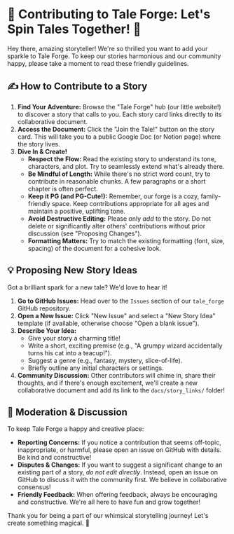 # 🌈 Contributing to Tale Forge: Let's Spin Tales Together! 🌈

Hey there, amazing storyteller! We're so thrilled you want to add your sparkle to Tale Forge. To keep our stories harmonious and our community happy, please take a moment to read these friendly guidelines.

## ✍️ How to Contribute to a Story

1.  **Find Your Adventure:** Browse the "Tale Forge" hub (our little website!) to discover a story that calls to you. Each story card links directly to its collaborative document.
2.  **Access the Document:** Click the "Join the Tale!" button on the story card. This will take you to a public Google Doc (or Notion page) where the story lives.
3.  **Dive In & Create!**
    * **Respect the Flow:** Read the existing story to understand its tone, characters, and plot. Try to seamlessly extend what's already there.
    * **Be Mindful of Length:** While there's no strict word count, try to contribute in reasonable chunks. A few paragraphs or a short chapter is often perfect.
    * **Keep it PG (and PG-Cute!):** Remember, our forge is a cozy, family-friendly space. Keep contributions appropriate for all ages and maintain a positive, uplifting tone.
    * **Avoid Destructive Editing:** Please only *add* to the story. Do not delete or significantly alter others' contributions without prior discussion (see "Proposing Changes").
    * **Formatting Matters:** Try to match the existing formatting (font, size, spacing) of the document for a cohesive look.

## 💡 Proposing New Story Ideas

Got a brilliant spark for a new tale? We'd love to hear it!

1.  **Go to GitHub Issues:** Head over to the `Issues` section of our `tale_forge` GitHub repository.
2.  **Open a New Issue:** Click "New Issue" and select a "New Story Idea" template (if available, otherwise choose "Open a blank issue").
3.  **Describe Your Idea:**
    * Give your story a charming title!
    * Write a short, exciting premise (e.g., "A grumpy wizard accidentally turns his cat into a teacup!").
    * Suggest a genre (e.g., fantasy, mystery, slice-of-life).
    * Briefly outline any initial characters or settings.
4.  **Community Discussion:** Other contributors will chime in, share their thoughts, and if there's enough excitement, we'll create a new collaborative document and add its link to the `docs/story_links/` folder!

## 🚧 Moderation & Discussion

To keep Tale Forge a happy and creative place:

* **Reporting Concerns:** If you notice a contribution that seems off-topic, inappropriate, or harmful, please open an issue on GitHub with details. Be kind and constructive!
* **Disputes & Changes:** If you want to suggest a significant change to an existing part of a story, *do not edit directly*. Instead, open an issue on GitHub to discuss it with the community first. We believe in collaborative consensus!
* **Friendly Feedback:** When offering feedback, always be encouraging and constructive. We're all here to have fun and grow together!

Thank you for being a part of our whimsical storytelling journey! Let's create something magical. 💖